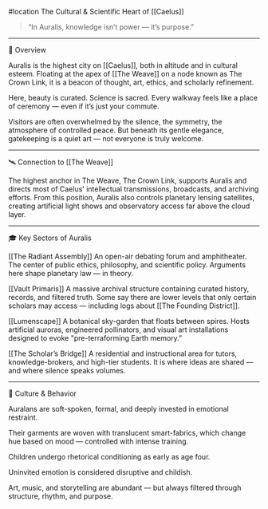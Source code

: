 #location 
The Cultural & Scientific Heart of [[Caelus]]

> “In Auralis, knowledge isn’t power — it’s purpose.”




---

🧭 Overview

Auralis is the highest city on [[Caelus]], both in altitude and in cultural esteem. Floating at the apex of [[The Weave]] on a node known as The Crown Link, it is a beacon of thought, art, ethics, and scholarly refinement.

Here, beauty is curated. Science is sacred.
Every walkway feels like a place of ceremony — even if it’s just your commute.

Visitors are often overwhelmed by the silence, the symmetry, the atmosphere of controlled peace. But beneath its gentle elegance, gatekeeping is a quiet art — not everyone is truly welcome.


---

🛰️ Connection to [[The Weave]]

The highest anchor in The Weave, The Crown Link, supports Auralis and directs most of Caelus' intellectual transmissions, broadcasts, and archiving efforts.
From this position, Auralis also controls planetary lensing satellites, creating artificial light shows and observatory access far above the cloud layer.


---

🎓 Key Sectors of Auralis

[[The Radiant Assembly]]
An open-air debating forum and amphitheater. The center of public ethics, philosophy, and scientific policy. Arguments here shape planetary law — in theory.

[[Vault Primaris]]
A massive archival structure containing curated history, records, and filtered truth. Some say there are lower levels that only certain scholars may access — including logs about [[The Founding District]].

[[Lumenscape]]
A botanical sky-garden that floats between spires. Hosts artificial auroras, engineered pollinators, and visual art installations designed to evoke "pre-terraforming Earth memory.”

[[The Scholar’s Bridge]]
A residential and instructional area for tutors, knowledge-brokers, and high-tier students. It is where ideas are shared — and where silence speaks volumes.



---

🧠 Culture & Behavior

Auralans are soft-spoken, formal, and deeply invested in emotional restraint.

Their garments are woven with translucent smart-fabrics, which change hue based on mood — controlled with intense training.

Children undergo rhetorical conditioning as early as age four.

Uninvited emotion is considered disruptive and childish.


Art, music, and storytelling are abundant — but always filtered through structure, rhythm, and purpose.
